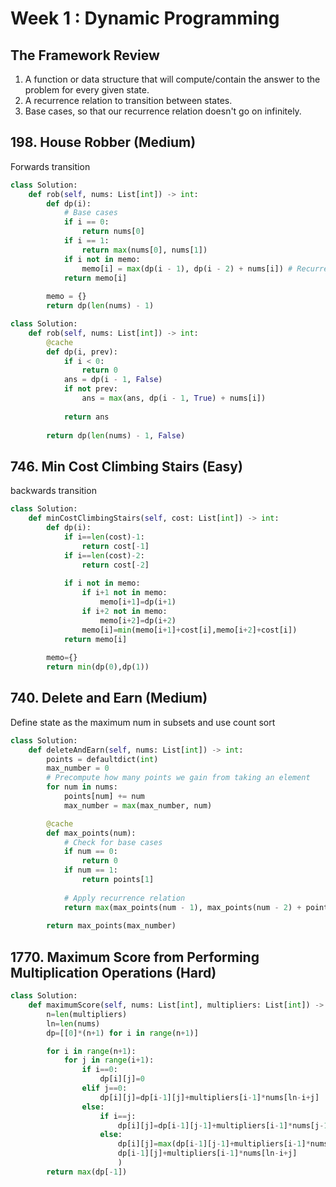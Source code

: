 # Week 1 : Dynamic Programming

## The Framework Review

1. A function or data structure that will compute/contain the answer to the problem for every given state.
2. A recurrence relation to transition between states.
3. Base cases, so that our recurrence relation doesn't go on infinitely.

## 198. House Robber (Medium)
Forwards transition
```python
class Solution:
    def rob(self, nums: List[int]) -> int:
        def dp(i):
            # Base cases
            if i == 0: 
                return nums[0]            
            if i == 1: 
                return max(nums[0], nums[1])            
            if i not in memo:
                memo[i] = max(dp(i - 1), dp(i - 2) + nums[i]) # Recurrence relation
            return memo[i]
        
        memo = {}
        return dp(len(nums) - 1)
```
```python
class Solution:
    def rob(self, nums: List[int]) -> int:
        @cache
        def dp(i, prev):
            if i < 0:
                return 0
            ans = dp(i - 1, False)
            if not prev:
                ans = max(ans, dp(i - 1, True) + nums[i])
                
            return ans
        
        return dp(len(nums) - 1, False)
```

## 746. Min Cost Climbing Stairs (Easy)
backwards transition
```python
class Solution:
    def minCostClimbingStairs(self, cost: List[int]) -> int:
        def dp(i):
            if i==len(cost)-1:
                return cost[-1]
            if i==len(cost)-2:
                return cost[-2]
            
            if i not in memo:
                if i+1 not in memo:
                    memo[i+1]=dp(i+1)
                if i+2 not in memo:
                    memo[i+2]=dp(i+2)
                memo[i]=min(memo[i+1]+cost[i],memo[i+2]+cost[i])
            return memo[i]
        
        memo={}
        return min(dp(0),dp(1))
```

## 740. Delete and Earn (Medium)
Define state as the maximum num in subsets and use count sort
```python
class Solution:
    def deleteAndEarn(self, nums: List[int]) -> int:
        points = defaultdict(int)
        max_number = 0
        # Precompute how many points we gain from taking an element
        for num in nums:
            points[num] += num
            max_number = max(max_number, num)

        @cache
        def max_points(num):
            # Check for base cases
            if num == 0:
                return 0
            if num == 1:
                return points[1]
            
            # Apply recurrence relation
            return max(max_points(num - 1), max_points(num - 2) + points[num])
        
        return max_points(max_number)
```

## 1770. Maximum Score from Performing Multiplication Operations (Hard)
```python
class Solution:
    def maximumScore(self, nums: List[int], multipliers: List[int]) -> int:
        n=len(multipliers)
        ln=len(nums)
        dp=[[0]*(n+1) for i in range(n+1)]

        for i in range(n+1):
            for j in range(i+1):
                if i==0:
                    dp[i][j]=0
                elif j==0:
                    dp[i][j]=dp[i-1][j]+multipliers[i-1]*nums[ln-i+j]
                else:
                    if i==j:
                        dp[i][j]=dp[i-1][j-1]+multipliers[i-1]*nums[j-1]
                    else:
                        dp[i][j]=max(dp[i-1][j-1]+multipliers[i-1]*nums[j-1],
                        dp[i-1][j]+multipliers[i-1]*nums[ln-i+j]
                        )
        return max(dp[-1])
```

